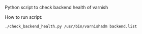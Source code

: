 Python script to check backend health of varnish

How to run script:

```
./check_backend_health.py /usr/bin/varnishadm backend.list
```
